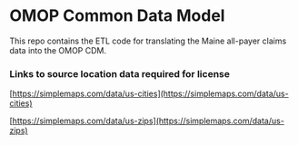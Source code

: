 OMOP Common Data Model
=================

This repo contains the ETL code for translating the Maine all-payer claims data into the OMOP CDM.

### Links to source location data required for license

[https://simplemaps.com/data/us-cities](https://simplemaps.com/data/us-cities)

[https://simplemaps.com/data/us-zips](https://simplemaps.com/data/us-zips)


